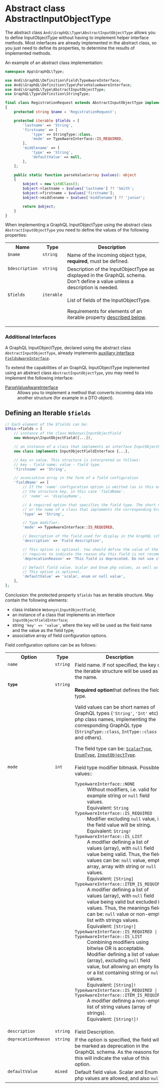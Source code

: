 # Abstract class AbstractInputObjectType

The abstract class `Andi\GraphQL\Type\AbstractInputObjectType` allows you to define InputObjectType
without having to implement helper interface methods.
Most interfaces are already implemented in the abstract class, so you just need to define its properties,
to determine the results of implemented methods.

An example of an abstract class implementation:

```php
namespace App\GraphQL\Type;

use Andi\GraphQL\Definition\Field\TypeAwareInterface;
use Andi\GraphQL\Definition\Type\ParseValueAwareInterface;
use Andi\GraphQL\Type\AbstractInputObjectType;
use GraphQL\Type\Definition\StringType;

final class RegistrationRequest extends AbstractInputObjectType implements ParseValueAwareInterface
{
    protected string $name = 'RegistrationRequest';

    protected iterable $fields = [
        'lastname' => 'String',
        'firstname' => [
            'type' => StringType::class,
            'mode' => TypeAwareInterface::IS_REQUIRED,
        ],
        'middlename' => [
            'type' => 'String',
            'defaultValue' => null,
        ],
    ];

    public static function parseValue(array $values): object
    {
        $object = new \stdClass();
        $object->lastname = $values['lastname'] ?? 'Smith';
        $object->firstname = $values['firstname'];
        $object->middlename = $values['middlename'] ?? 'junior';

        return $object;
    }
}
```

When implementing a GraphQL InputObjectType using the abstract class `AbstractInputObjectType`
you need to define the values of the following properties:

<table>
    <tr>
        <th>Name</th>
        <th>Type</th>
        <th>Description</th>
    </tr>
    <tr>
        <td valign="top"><code>$name</code></td>
        <td valign="top"><code>string</code></td>
        <td valign="top">Name of the incoming object type, <b>required</b>, must be defined.</td>
    </tr>
    <tr>
        <td valign="top"><code>$description</code></td>
        <td valign="top"><code>string</code></td>
        <td valign="top">
            Description of the InputObjectType as displayed in the GraphQL schema.
            Don't define a value unless a description is needed.
        </td>
    </tr>
    <tr>
        <td valign="top"><code>$fields</code></td>
        <td valign="top"><code>iterable</code></td>
        <td valign="top">
            <p>List of fields of the InputObjectType.</p>
            <p>
                Requirements for elements of an iterable property
                <a href="#field-definition">described below</a>.
            </p>
        </td>
    </tr>
</table>

### Additional Interfaces

A GraphQL InputObjectType, declared using the abstract class `AbstractInputObjectType`,
already implements [auxiliary interface](input-object-type.md#input-object-type-interfaces)
[`FieldsAwareInterface`](Input-Object-Type.md#fields-aware-interface).

To extend the capabilities of an GraphQL InputObjectType implemented using an abstract class
`AbstractInputObjectType`, you may need to implement the following interface:

<dl>
    <dt><a href="input-object-type.md#parse-value-aware-interface">ParseValueAwareInterface</a></dt>
    <dd>
        Allows you to implement a method that converts incoming data into another structure
        (for example in a DTO object).
    </dd>
</dl>


## <a id="field-definition">Defining an Iterable `$fields`</a>

```php
// Each element of the $fields can be:
$this->fields = [
    // instance of the class Webonyx\InputObjectField
    new Webonyx\InputObjectField([...]),

    // an instance of a class that implements an interface InputObjectFieldInterface
    new class implements InputObjectFieldInterface {...},

    // key => value. This structure is interpreted as follows:
    // key - field name; value - field type.
    'firstname' => 'String',

    // associative array in the form of a field configuration
    'fieldName' => [
        // If the 'name' configuration option is omitted (as in this example), the field name will be
        // the structure key, in this case 'fieldName'.
        // 'name' => 'displayName',

        // A required option that specifies the field type. The short name of the GraphQL type is acceptable,
        // or the name of a class that implements the corresponding GraphQL type.
        'type' => 'String',

        // Type modifier.
        'mode' => TypeAwareInterface::IS_REQUIRED,

        // Description of the field used for display in the GraphQL schema. This option is optional.
        'description' => 'Field description',

        // This option is optional. You should define the value of the option if the GraphQL schema
        // requires to indicate the reason why this field is not recommended.
        'deprecationReason' => 'This field is deprecated. Do not use it.',

        // Default field value. Scalar and Enum php values, as well as null, are allowed.
        // This option is optional.
        'defaultValue' => 'scalar, enum or null value',
    ],
];
```

Conclusion: the protected property `$fields` has an iterable structure. May contain the following elements:
- class instance `Webonyx\InputObjectField`;
- an instance of a class that implements an interface `InputObjectFieldInterface`;
- string `'key' => 'value'`, where the key will be used as the field name and the value as the field type;
- associative array of field configuration options.

Field configuration options can be as follows:

<table>
    <tr>
        <th>Option</th>
        <th>Type</th>
        <th>Description</th>
    </tr>
    <tr>
        <td valign="top"><code>name</code></td>
        <td valign="top"><code>string</code></td>
        <td valign="top">
            Field name. If not specified, the key of the iterable structure will be used as the name.
        </td>
    </tr>
    <tr>
        <td valign="top"><b><code>type</code></b></td>
        <td valign="top"><code>string</code></td>
        <td valign="top">
            <p>
                <b>Required option</b>that defines the field type.
            </p>
            <p>
                Valid values can be short names of GraphQL types
                (<code>'String'</code>, <code>'Int'</code> etc) or php class names,
                implementing the corresponding GraphQL type
                (<code>StringType::class</code>, <code>IntType::class</code> and others).
            </p>
            <p>
                The field type can be:
                <a href="scalar-type.md"><code>ScalarType</code></a>,
                <a href="enum-type.md"><code>EnumType</code></a>,
                <a href="input-object-type.md"><code>InputObjectType</code></a>.
            </p>
        </td>
    </tr>
    <tr>
        <td valign="top"><code>mode</code></td>
        <td valign="top"><code>int</code></td>
        <td valign="top">
            Field type modifier bitmask. Possible values::
            <dl>
                <dt><code>TypeAwareInterface::NONE</code></dt>
                <dd>
                    Without modifiers, i.e. valid for example string or <code>null</code>
                    field values.<br />
                    Equivalent: <code>String</code>
                </dd>
                <dt><code>TypeAwareInterface::IS_REQUIRED</code></dt>
                <dd>
                    Modifier excluding <code>null</code> value, i.e. the field value will be
                    string.<br />
                    Equivalent: <code>String!</code>
                </dd>
                <dt><code>TypeAwareInterface::IS_LIST</code></dt>
                <dd>
                    A modifier defining a list of values (array), with <code>null</code>
                    field value being valid. Thus, the field values can be:
                    <code>null</code> value, empty array, array with string or
                    <code>null</code> values.<br />
                    Equivalent: <code>[String]</code>
                </dd>
                <dt><code>TypeAwareInterface::ITEM_IS_REQUIRED</code></dt>
                <dd>
                    A modifier defining a list of values (array), with <code>null</code>
                    field value being valid but excluded in values. Thus, the meanings
                    fields can be: <code>null</code> value or non-empty list with strings
                    values.<br />
                    Equivalent: <code>[String!]</code>
                </dd>
                <dt><code>TypeAwareInterface::IS_REQUIRED | TypeAwareInterface::IS_LIST</code></dt>
                <dd>
                    Combining modifiers using bitwise OR is acceptable.<br />
                    Modifier defining a list of values (array), excluding <code>null</code>
                    field value, but allowing an empty list or a list containing
                    string or <code>null</code> values.<br />
                    Equivalent: <code>[String]!</code>
                </dd>
                <dt><code>TypeAwareInterface::IS_REQUIRED | TypeAwareInterface::ITEM_IS_REQUIRED</code></dt>
                <dd>
                    A modifier defining a non-empty list of string values (array of strings).<br />
                    Equivalent: <code>[String!]!</code>
                </dd>
            </dl>
        </td>
    </tr>
    <tr>
        <td valign="top"><code>description</code></td>
        <td valign="top"><code>string</code></td>
        <td valign="top">Field Description.</td>
    </tr>
    <tr>
        <td valign="top"><code>deprecationReason</code></td>
        <td valign="top"><code>string</code></td>
        <td valign="top">
            If the option is specified, the field will be marked as deprecation in the GraphQL schema. As
            the reasons for this will indicate the value of this option.
        </td>
    </tr>
    <tr>
        <td valign="top"><code>defaultValue</code></td>
        <td valign="top"><code>mixed</code></td>
        <td valign="top">
            Default field value. Scalar and Enum php values are allowed,
            and also <code>null</code>.
        </td>
    </tr>
</table>
